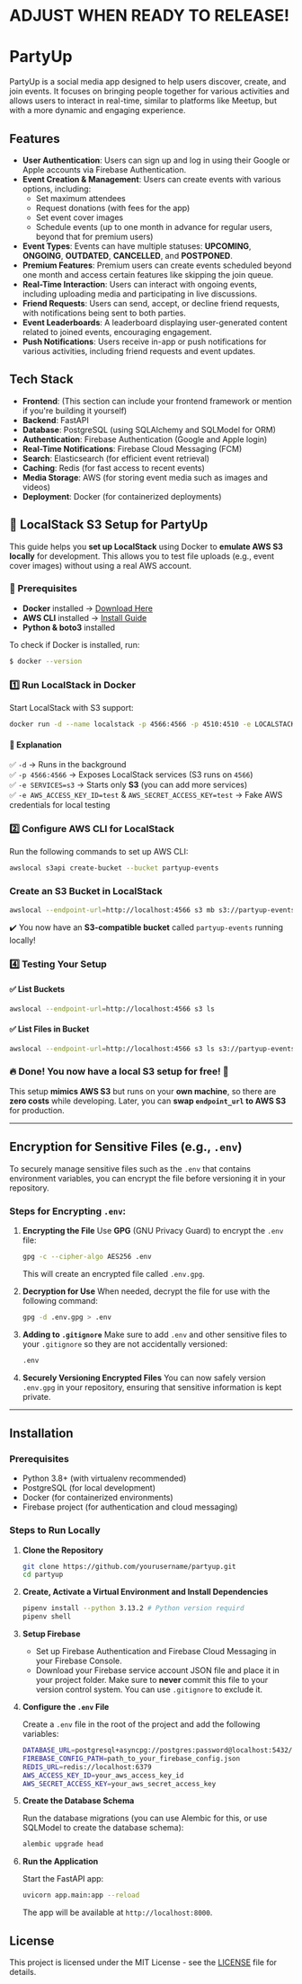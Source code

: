 # ADJUST WHEN READY TO RELEASE!

# PartyUp

PartyUp is a social media app designed to help users discover, create, and join events. It focuses on bringing people together for various activities and allows users to interact in real-time, similar to platforms like Meetup, but with a more dynamic and engaging experience.

## Features

- **User Authentication**: Users can sign up and log in using their Google or Apple accounts via Firebase Authentication.
- **Event Creation & Management**: Users can create events with various options, including:
  - Set maximum attendees
  - Request donations (with fees for the app)
  - Set event cover images
  - Schedule events (up to one month in advance for regular users, beyond that for premium users)
- **Event Types**: Events can have multiple statuses: **UPCOMING**, **ONGOING**, **OUTDATED**, **CANCELLED**, and **POSTPONED**.
- **Premium Features**: Premium users can create events scheduled beyond one month and access certain features like skipping the join queue.
- **Real-Time Interaction**: Users can interact with ongoing events, including uploading media and participating in live discussions.
- **Friend Requests**: Users can send, accept, or decline friend requests, with notifications being sent to both parties.
- **Event Leaderboards**: A leaderboard displaying user-generated content related to joined events, encouraging engagement.
- **Push Notifications**: Users receive in-app or push notifications for various activities, including friend requests and event updates.

## Tech Stack

- **Frontend**: (This section can include your frontend framework or mention if you're building it yourself)
- **Backend**: FastAPI
- **Database**: PostgreSQL (using SQLAlchemy and SQLModel for ORM)
- **Authentication**: Firebase Authentication (Google and Apple login)
- **Real-Time Notifications**: Firebase Cloud Messaging (FCM)
- **Search**: Elasticsearch (for efficient event retrieval)
- **Caching**: Redis (for fast access to recent events)
- **Media Storage**: AWS (for storing event media such as images and videos)
- **Deployment**: Docker (for containerized deployments)

## 🚀 LocalStack S3 Setup for PartyUp

This guide helps you **set up LocalStack** using Docker to **emulate AWS S3 locally** for development. This allows you to test file uploads (e.g., event cover images) without using a real AWS account.

### 📌 Prerequisites
- **Docker** installed → [Download Here](https://www.docker.com/get-started/)
- **AWS CLI** installed → [Install Guide](https://docs.aws.amazon.com/cli/latest/userguide/install-cliv2.html)
- **Python & boto3** installed

To check if Docker is installed, run:
```bash
$ docker --version
```

### 1️⃣ Run LocalStack in Docker
Start LocalStack with S3 support:
```bash
docker run -d --name localstack -p 4566:4566 -p 4510:4510 -e LOCALSTACK_UI=true -e SERVICES=s3 -e S3_BUCKET_NAME=partyup-events -e S3_ENDPOINT_URL=http://localstack:4566 -e DEFAULT_REGION=us-east-1 -e AWS_ACCESS_KEY_ID=test -e AWS_SECRET_ACCESS_KEY=test localstack/localstack
```

#### 🔹 Explanation
✅ `-d` → Runs in the background  
✅ `-p 4566:4566` → Exposes LocalStack services (S3 runs on `4566`)  
✅ `-e SERVICES=s3` → Starts only **S3** (you can add more services)  
✅ `-e AWS_ACCESS_KEY_ID=test` & `AWS_SECRET_ACCESS_KEY=test` → Fake AWS credentials for local testing  

### 2️⃣ Configure AWS CLI for LocalStack
Run the following commands to set up AWS CLI:
```bash
awslocal s3api create-bucket --bucket partyup-events
```

### Create an S3 Bucket in LocalStack
```bash
awslocal --endpoint-url=http://localhost:4566 s3 mb s3://partyup-events
```
✔️ You now have an **S3-compatible bucket** called `partyup-events` running locally!

### 4️⃣ Testing Your Setup
#### ✅ List Buckets
```bash
awslocal --endpoint-url=http://localhost:4566 s3 ls
```

#### ✅ List Files in Bucket
```bash
awslocal --endpoint-url=http://localhost:4566 s3 ls s3://partyup-events/
```

### 🔥 Done! You now have a local S3 setup for free! 🎉
This setup **mimics AWS S3** but runs on your **own machine**, so there are **zero costs** while developing. Later, you can **swap `endpoint_url` to AWS S3** for production.

---

## Encryption for Sensitive Files (e.g., `.env`)

To securely manage sensitive files such as the `.env` that contains environment variables, you can encrypt the file before versioning it in your repository.

### Steps for Encrypting `.env`:

1. **Encrypting the File**
   Use **GPG** (GNU Privacy Guard) to encrypt the `.env` file:

   ```bash
   gpg -c --cipher-algo AES256 .env
   ```

   This will create an encrypted file called `.env.gpg`.

2. **Decryption for Use**
   When needed, decrypt the file for use with the following command:

   ```bash
   gpg -d .env.gpg > .env
   ```

3. **Adding to `.gitignore`**
   Make sure to add `.env` and other sensitive files to your `.gitignore` so they are not accidentally versioned:

   ```bash
   .env
   ```

4. **Securely Versioning Encrypted Files**
   You can now safely version `.env.gpg` in your repository, ensuring that sensitive information is kept private.

---

## Installation

### Prerequisites

- Python 3.8+ (with virtualenv recommended)
- PostgreSQL (for local development)
- Docker (for containerized environments)
- Firebase project (for authentication and cloud messaging)

### Steps to Run Locally

1. **Clone the Repository**

   ```bash
   git clone https://github.com/yourusername/partyup.git
   cd partyup
   ```

2. **Create, Activate a Virtual Environment and Install Dependencies**

   ```bash
   pipenv install --python 3.13.2 # Python version requird
   pipenv shell
   ```

3. **Setup Firebase**

   - Set up Firebase Authentication and Firebase Cloud Messaging in your Firebase Console.
   - Download your Firebase service account JSON file and place it in your project folder. Make sure to **never** commit this file to your version control system. You can use `.gitignore` to exclude it.

4. **Configure the `.env` File**

   Create a `.env` file in the root of the project and add the following variables:

   ```bash
   DATABASE_URL=postgresql+asyncpg://postgres:password@localhost:5432/partyup_db
   FIREBASE_CONFIG_PATH=path_to_your_firebase_config.json
   REDIS_URL=redis://localhost:6379
   AWS_ACCESS_KEY_ID=your_aws_access_key_id
   AWS_SECRET_ACCESS_KEY=your_aws_secret_access_key
   ```

5. **Create the Database Schema**

   Run the database migrations (you can use Alembic for this, or use SQLModel to create the database schema):

   ```bash
   alembic upgrade head
   ```

6. **Run the Application**

   Start the FastAPI app:

   ```bash
   uvicorn app.main:app --reload
   ```

   The app will be available at `http://localhost:8000`.

## License

This project is licensed under the MIT License - see the [LICENSE](LICENSE) file for details.
